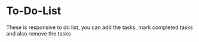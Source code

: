 # To-Do-List
These is responsive to do list, you can add the tasks, mark completed tasks and also remove the tasks
